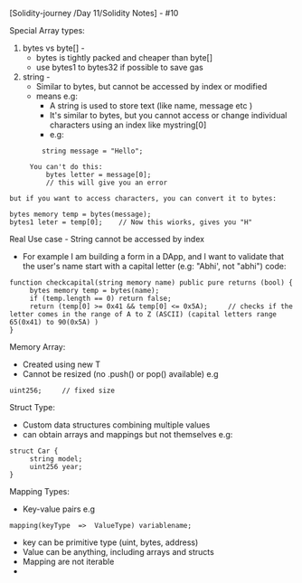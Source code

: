 
[Solidity-journey /Day 11/Solidity Notes] - #10


Special Array types: 

1. bytes vs byte[] -
    - bytes is tightly packed and cheaper than byte[]
    - use bytes1 to bytes32 if possible to save gas 
2. string - 
    - Similar to bytes, but cannot be accessed by index or modified 
    - means e.g:
        - A string is used to store text (like name, message etc )
        - It's similar to bytes, but you cannot access or change individual characters using an index like mystring[0]
        - e.g: 
```
        string message = "Hello";

     You can't do this:
         bytes letter = message[0];
         // this will give you an error 

but if you want to access characters, you can convert it to bytes:

bytes memory temp = bytes(message);
bytes1 leter = temp[0];    // Now this wiorks, gives you "H"
```

Real Use case - String cannot be accessed by index 

- For example I am building a form in a DApp, and I want to validate that the user's name start with a capital letter (e.g: "Abhi', not "abhi")
code: 
```
function checkcapital(string memory name) public pure returns (bool) {
     bytes memory temp = bytes(name);
     if (temp.length == 0) return false;
     return (temp[0] >= 0x41 && temp[0] <= 0x5A);     // checks if the letter comes in the range of A to Z (ASCII) (capital letters range 65(0x41) to 90(0x5A) )
}
```



Memory Array:

- Created using new T[](size)
- Cannot be resized (no .push() or pop() available)
e.g 
```
uint256;     // fixed size
```


Struct Type:

- Custom data structures combining multiple values 
- can obtain arrays and mappings but not themselves 
e.g: 
```
struct Car {
     string model;
     uint256 year;
}
```


Mapping Types:

- Key-value pairs
e.g 
```
mapping(keyType  =>  ValueType) variablename;
```
- key can be primitive type (uint, bytes, address) 
- Value can be anything, including arrays and structs 
- Mapping are not iterable 
-